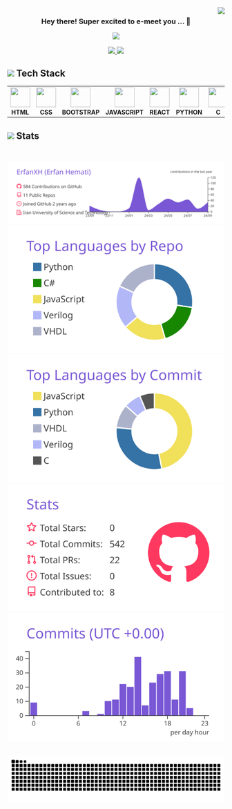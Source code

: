 <img align="right" src="https://visitor-badge.laobi.icu/badge?page_id=ErfanXH.ErfanXH" />

<!-- <div id="toc" align="center">
  <ul style="list-style: none">
    <summary> 
      <h3> sample text ... </h3>
    </summary>
  </ul>
</div> -->

<h3 align="center"> Hey there! Super excited to e-meet you ... 👋 </h3>

 <p align="center">
                <img src="https://readme-typing-svg.herokuapp.com/?font=Righteous&size=28&center=true&vCenter=true&width=780&height=70&duration=4000&lines=Computer+Engineering+Student+at+IUST+👨‍💻;Passionate+About+Learning+and+Exploring!+⚡;" />
 </p>

<div align="center">
  <a href="mailto:hemati_erfan@comp.iust.ac.ir" margin="10px">
    <img src="https://github.com/user-attachments/assets/36633caa-ce6e-411f-83db-6d81203f444b" width="24px"/>
  </a>
  <a href="https://linkedin.com/in/erfan-hemati" target="_blank">
    <img src="https://github.com/user-attachments/assets/f5a166ea-8877-4af6-9e7a-f7db3d83a7a9" width="24px"/>
  </a>
</div>


<h2> 
  <img src="https://github.com/user-attachments/assets/1309240e-3609-4b0e-80cb-0f1cfbfaad18"/>
  Tech Stack
</h2>
<div align="center">
<table>
    <tr>
        <td align="center" width="96">
        <a href="https://go.dev/" target="_blank" rel="noreferrer">
            <img src="https://skillicons.dev/icons?i=html" width="46" height="46"/>
        </a>
          <b> HTML </b>
        </td>
        <td align="center" width="96">
        <a href="https://go.dev/" target="_blank" rel="noreferrer">
            <img src="https://skillicons.dev/icons?i=css" width="46" height="46"/>
        </a>
           <b>CSS </b>
        </td>
        <td align="center" width="96">
        <a href="https://go.dev/" target="_blank" rel="noreferrer">
            <img src="https://skillicons.dev/icons?i=bootstrap" width="46" height="46"/>
        </a>
          <b>BOOTSTRAP</b>
        </td>
   <!-- </tr>
    <tr> -->
        <td align="center" width="96">
        <a href="https://go.dev/" target="_blank" rel="noreferrer">
            <img src="https://skillicons.dev/icons?i=js" width="46" height="46"/>
        </a>
           <b> JAVASCRIPT </b>
        </td>
        <td align="center" width="96">
        <a href="https://go.dev/" target="_blank" rel="noreferrer">
            <img src="https://skillicons.dev/icons?i=react" width="46" height="46"/>
        </a>
          <b> REACT </b>
        </td>
        <td align="center" width="96">
        <a href="https://go.dev/" target="_blank" rel="noreferrer">
            <img src="https://skillicons.dev/icons?i=python" width="46" height="46"/>
        </a>
          <b> PYTHON </b>
        </td>
  <!--  </tr>
    <tr> -->
        <td align="center" width="96">
        <a href="https://go.dev/" target="_blank" rel="noreferrer">
            <img src="https://skillicons.dev/icons?i=c" width="46" height="46"/>
        </a>
          <b>C</b>
        </td>
        <td align="center" width="96">
        <a href="https://go.dev/" target="_blank" rel="noreferrer">
            <img src="https://skillicons.dev/icons?i=cpp" width="46" height="46"/>
        </a>
          <b>CPP</b>
        </td>
        <td align="center" width="96">
        <a href="https://go.dev/" target="_blank" rel="noreferrer">
            <img src="https://skillicons.dev/icons?i=cs" width="46" height="46"/>
        </a>
          <b>CSHARP</b>
        </td>
    </tr>
</table>
</div>

<div>
  <h2>
    <img src="https://github.com/user-attachments/assets/180f8026-ab61-4c65-bfab-880b5d953d10"/>
    Stats 
  </h2>
  <br>
  
<div align=center>

[![](https://raw.githubusercontent.com/ErfanXH/ErfanXH/main/profile-summary-card-output/buefy/0-profile-details.svg)](https://github.com/vn7n24fzkq/github-profile-summary-cards)
[![](https://raw.githubusercontent.com/ErfanXH/ErfanXH/main/profile-summary-card-output/buefy/1-repos-per-language.svg)](https://github.com/vn7n24fzkq/github-profile-summary-cards) [![](https://raw.githubusercontent.com/ErfanXH/ErfanXH/main/profile-summary-card-output/buefy/2-most-commit-language.svg)](https://github.com/vn7n24fzkq/github-profile-summary-cards)
[![](https://raw.githubusercontent.com/ErfanXH/ErfanXH/main/profile-summary-card-output/buefy/3-stats.svg)](https://github.com/vn7n24fzkq/github-profile-summary-cards) [![](https://raw.githubusercontent.com/ErfanXH/ErfanXH/main/profile-summary-card-output/buefy/4-productive-time.svg)](https://github.com/vn7n24fzkq/github-profile-summary-cards)

</div>
<br>
<img alt="snake eating my contributions" src="https://raw.githubusercontent.com/ErfanXH/ErfanXH/output/github-contribution-grid-snake.svg" />
<br/>
</div>

<br/>
